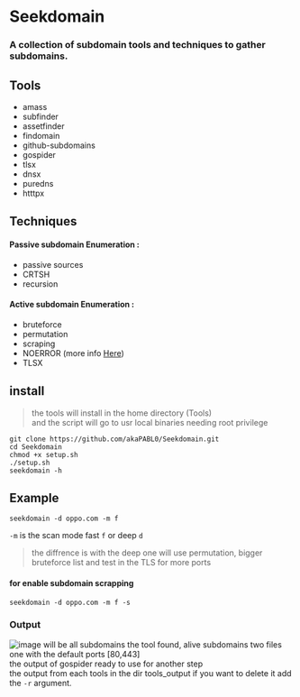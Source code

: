 # Seekdomain
### A collection of subdomain tools and techniques to gather subdomains.


## Tools 
* amass                                                                                                                                         
* subfinder                                                                                                                              
* assetfinder                                                                                                                      
* findomain  
* github-subdomains 
* gospider 
* tlsx 
* dnsx 
* puredns 
* htttpx 

## Techniques 
#### Passive subdomain Enumeration :
* passive sources 
* CRTSH
* recursion
#### Active subdomain Enumeration :  
* bruteforce 
* permutation 
* scraping 
* NOERROR  (more info [Here](https://www.securesystems.de/blog/enhancing-subdomain-enumeration-ents-and-noerror))
* TLSX 

## install
> the tools will install in the home directory (Tools) \
and the script will go to usr local binaries needing root privilege
```
git clone https://github.com/akaPABL0/Seekdomain.git
cd Seekdomain
chmod +x setup.sh
./setup.sh
seekdomain -h
```

## Example
```
seekdomain -d oppo.com -m f
```
```-m``` is the scan mode fast ```f``` or deep ```d``` 
> the diffrence is with the deep one will use permutation, bigger bruteforce list and test in the TLS for more ports

#### for enable subdomain scrapping 
```
seekdomain -d oppo.com -m f -s 
```


### Output 
![image](https://user-images.githubusercontent.com/101532943/219975655-50944f29-de99-40bd-afee-704c448bcdea.png)
will be all subdomains the tool found, alive subdomains two files    \
one with the default ports [80,443] \
the output of gospider ready to use for another step \
the output from each tools in the dir  tools_output if you want to delete it add the ```-r``` argument.
